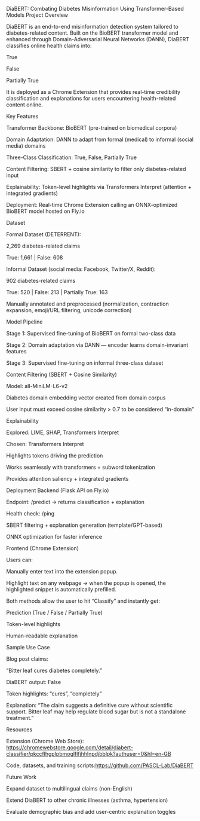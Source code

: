 DiaBERT: Combating Diabetes Misinformation Using Transformer-Based Models
Project Overview

DiaBERT is an end-to-end misinformation detection system tailored to diabetes-related content.
Built on the BioBERT transformer model and enhanced through Domain-Adversarial Neural Networks (DANN), DiaBERT classifies online health claims into:

True

False

Partially True

It is deployed as a Chrome Extension that provides real-time credibility classification and explanations for users encountering health-related content online.


Key Features

Transformer Backbone: BioBERT (pre-trained on biomedical corpora)

Domain Adaptation: DANN to adapt from formal (medical) to informal (social media) domains

Three-Class Classification: True, False, Partially True

Content Filtering: SBERT + cosine similarity to filter only diabetes-related input

Explainability: Token-level highlights via Transformers Interpret (attention + integrated gradients)

Deployment: Real-time Chrome Extension calling an ONNX-optimized BioBERT model hosted on Fly.io



Dataset

Formal Dataset (DETERRENT):

2,269 diabetes-related claims

True: 1,661 | False: 608

Informal Dataset (social media: Facebook, Twitter/X, Reddit):

902 diabetes-related claims

True: 520 | False: 213 | Partially True: 163

Manually annotated and preprocessed (normalization, contraction expansion, emoji/URL filtering, unicode correction)



Model Pipeline

Stage 1: Supervised fine-tuning of BioBERT on formal two-class data

Stage 2: Domain adaptation via DANN — encoder learns domain-invariant features

Stage 3: Supervised fine-tuning on informal three-class dataset



Content Filtering (SBERT + Cosine Similarity)

Model: all-MiniLM-L6-v2

Diabetes domain embedding vector created from domain corpus

User input must exceed cosine similarity > 0.7 to be considered “in-domain”



Explainability

Explored: LIME, SHAP, Transformers Interpret

Chosen: Transformers Interpret

Highlights tokens driving the prediction

Works seamlessly with transformers + subword tokenization

Provides attention saliency + integrated gradients



Deployment
Backend (Flask API on Fly.io)

Endpoint: /predict → returns classification + explanation

Health check: /ping

SBERT filtering + explanation generation (template/GPT-based)

ONNX optimization for faster inference



Frontend (Chrome Extension)

Users can:

Manually enter text into the extension popup.

Highlight text on any webpage → when the popup is opened, the highlighted snippet is automatically prefilled.

Both methods allow the user to hit “Classify” and instantly get:

Prediction (True / False / Partially True)

Token-level highlights

Human-readable explanation

Sample Use Case

Blog post claims:

“Bitter leaf cures diabetes completely.”

DiaBERT output: False

Token highlights: “cures”, “completely”

Explanation:
“The claim suggests a definitive cure without scientific support. Bitter leaf may help regulate blood sugar but is not a standalone treatment.”



Resources

Extension (Chrome Web Store): https://chromewebstore.google.com/detail/diabert-classifier/pkccflhgplpbmoglflfjhhlnpdjbblpk?authuser=0&hl=en-GB

Code, datasets, and training scripts:https://github.com/PASCL-Lab/DiaBERT



Future Work

Expand dataset to multilingual claims (non-English)

Extend DiaBERT to other chronic illnesses (asthma, hypertension)

Evaluate demographic bias and add user-centric explanation toggles
